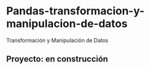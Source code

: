 # Pandas-transformacion-y-manipulacion-de-datos
Transformación y Manipulación de Datos

## Proyecto: en construcción 
